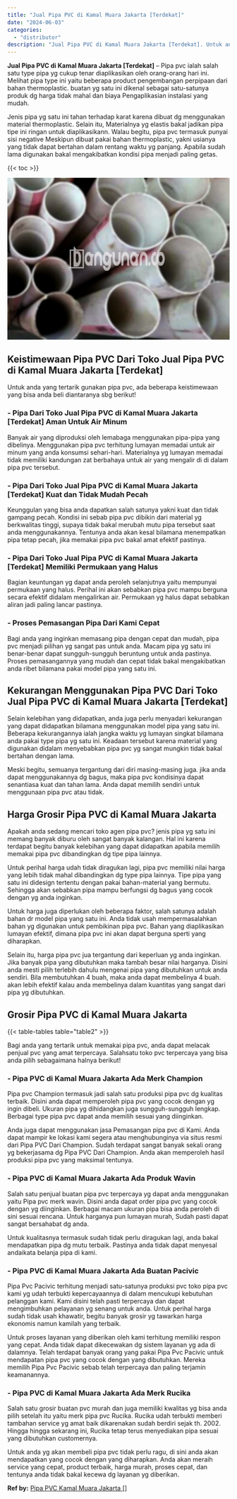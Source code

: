```yaml
---
title: "Jual Pipa PVC di Kamal Muara Jakarta [Terdekat]"
date: "2024-06-03"
categories: 
  - "distributor"
description: "Jual Pipa PVC di Kamal Muara Jakarta [Terdekat]. Untuk anda yg akan membeli pipa pvc tidak perlu ragu, di sini anda akan mendapatkan yang cocok dengan yang d..."
---
```


**Jual Pipa PVC di Kamal Muara Jakarta \[Terdekat\]** – Pipa pvc ialah salah satu type pipa yg cukup tenar diaplikasikan oleh orang-orang hari ini. Melihat pipa type ini yaitu beberapa product pengembangan perpipaan dari bahan thermoplastic. buatan yg satu ini dikenal sebagai satu-satunya produk dg harga tidak mahal dan biaya Pengaplikasian instalasi yang mudah.

Jenis pipa yg satu ini tahan terhadap karat karena dibuat dg menggunakan material thermoplastic. Selain itu, Materialnya yg elastis bakal jadikan pipa tipe ini ringan untuk diaplikasikann. Walau begitu, pipa pvc termasuk punyai sisi negative Meskipun dibuat pakai bahan thermoplastic, yakni usianya yang tidak dapat bertahan dalam rentang waktu yg panjang. Apabila sudah lama digunakan bakal mengakibatkan kondisi pipa menjadi paling getas.

{{< toc >}}

![Jual Pipa PVC di Kamal Muara Jakarta [Terdekat]](/images/jaul-pipa-pvc-34.png)

## Keistimewaan Pipa PVC Dari Toko Jual Pipa PVC di Kamal Muara Jakarta \[Terdekat\]

Untuk anda yang tertarik gunakan pipa pvc, ada beberapa keistimewaan yang bisa anda beli diantaranya sbg berikut!

### \- Pipa Dari Toko Jual Pipa PVC di Kamal Muara Jakarta \[Terdekat\] Aman Untuk Air Minum

Banyak air yang diproduksi oleh lemabaga menggunakan pipa-pipa yang dibelinya. Menggunakan pipa pvc terhitung lumayan memadai untuk air minum yang anda konsumsi sehari-hari. Materialnya yg lumayan memadai tidak memiliki kandungan zat berbahaya untuk air yang mengalir di di dalam pipa pvc tersebut.

### \- Pipa Dari Toko Jual Pipa PVC di Kamal Muara Jakarta \[Terdekat\] Kuat dan Tidak Mudah Pecah

Keunggulan yang bisa anda dapatkan salah satunya yakni kuat dan tidak gampang pecah. Kondisi ini sebab pipa pvc dibikin dari material yg berkwalitas tinggi, supaya tidak bakal merubah mutu pipa tersebut saat anda menggunakannya. Tentunya anda akan kesal bilamana menempatkan pipa tetap pecah, jika memakai pipa pvc bakal amat efektif pastinya.

### \- Pipa Dari Toko Jual Pipa PVC di Kamal Muara Jakarta \[Terdekat\] Memiliki Permukaan yang Halus

Bagian keuntungan yg dapat anda peroleh selanjutnya yaitu mempunyai permukaan yang halus. Perihal ini akan sebabkan pipa pvc mampu berguna secara efektif didalam mengalirkan air. Permukaan yg halus dapat sebabkan aliran jadi paling lancar pastinya.

### \- Proses Pemasangan Pipa Dari Kami Cepat

Bagi anda yang inginkan memasang pipa dengan cepat dan mudah, pipa pvc menjadi pilihan yg sangat pas untuk anda. Macam pipa yg satu ini benar-benar dapat sungguh-sungguh beruntung untuk anda pastinya. Proses pemasangannya yang mudah dan cepat tidak bakal mengakibatkan anda ribet bilamana pakai model pipa yang satu ini.

## Kekurangan Menggunakan Pipa PVC Dari Toko Jual Pipa PVC di Kamal Muara Jakarta \[Terdekat\]

Selain kelebihan yang didapatkan, anda juga perlu menyadari kekurangan yang dapat didapatkan bilamana menggunakan model pipa yang satu ini. Beberapa kekurangannya ialah jangka waktu yg lumayan singkat bilamana anda pakai type pipa yg satu ini. Keadaan tersebut karena material yang digunakan didalam menyebabkan pipa pvc yg sangat mungkin tidak bakal bertahan dengan lama.

Meski begitu, semuanya tergantung dari diri masing-masing juga. jika anda dapat menggunakannya dg bagus, maka pipa pvc kondisinya dapat senantiasa kuat dan tahan lama. Anda dapat memilih sendiri untuk menggunaan pipa pvc atau tidak.

## Harga Grosir Pipa PVC di Kamal Muara Jakarta

Apakah anda sedang mencari toko agen pipa pvc? jenis pipa yg satu ini memang banyak diburu oleh sangat banyak kalangan. Hal ini karena terdapat begitu banyak kelebihan yang dapat didapatkan apabila memilih memakai pipa pvc dibandingkan dg tipe pipa lainnya.

Untuk perihal harga udah tidak diragukan lagi, pipa pvc memiliki nilai harga yang lebih tidak mahal dibandingkan dg type pipa lainnya. Tipe pipa yang satu ini didesign tertentu dengan pakai bahan-material yang bermutu. Sehingga akan sebabkan pipa mampu berfungsi dg bagus yang cocok dengan yg anda inginkan.

Untuk harga juga diperlukan oleh beberapa faktor, salah satunya adalah bahan dr model pipa yang satu ini. Anda tidak usah mempermasalahkan bahan yg digunakan untuk pembikinan pipa pvc. Bahan yang diaplikasikan lumayan efektif, dimana pipa pvc ini akan dapat berguna sperti yang diharapkan.

Selain itu, harga pipa pvc jua tergantung dari keperluan yg anda inginkan. Jika banyak pipa yang dibutuhkan maka tambah besar nilai harganya. Disini anda mesti pilih terlebih dahulu mengenai pipa yang dibutuhkan untuk anda sendiri. Bila membutuhkan 4 buah, maka anda dapat membelinya 4 buah. akan lebih efektif kalau anda membelinya dalam kuantitas yang sangat dari pipa yg dibutuhkan.

## Grosir Pipa PVC di Kamal Muara Jakarta

{{< table-tables table="table2" >}}

Bagi anda yang tertarik untuk memakai pipa pvc, anda dapat melacak penjual pvc yang amat terpercaya. Salahsatu toko pvc terpercaya yang bisa anda pilih sebagaimana halnya berikut!

### \- Pipa PVC di Kamal Muara Jakarta Ada Merk Champion

Pipa pvc Champion termasuk jadi salah satu produksi pipa pvc dg kualitas terbaik. Disini anda dapat memperoleh pipa pvc yang cocok dengan yg ingin dibeli. Ukuran pipa yg dihidangkan juga sungguh-sungguh lengkap. Berbagai type pipa pvc dapat anda memilih sesuai yang diinginkan.

Anda juga dapat menggunakan jasa Pemasangan pipa pvc di Kami. Anda dapat mampir ke lokasi kami segera atau menghubunginya via situs resmi dari Pipa PVC Dari Champion. Sudah terdapat sangat banyak sekali orang yg bekerjasama dg Pipa PVC Dari Champion. Anda akan memperoleh hasil produksi pipa pvc yang maksimal tentunya.

### \- Pipa PVC di Kamal Muara Jakarta Ada Produk Wavin

Salah satu penjual buatan pipa pvc terpercaya yg dapat anda menggunakan yaitu Pipa pvc merk wavin. Disini anda dapat order pipa pvc yang cocok dengan yg diinginkan. Berbagai macam ukuran pipa bisa anda peroleh di sini sesuai rencana. Untuk harganya pun lumayan murah, Sudah pasti dapat sangat bersahabat dg anda.

Untuk kualitasnya termasuk sudah tidak perlu diragukan lagi, anda bakal mendapatkan pipa dg mutu terbaik. Pastinya anda tidak dapat menyesal andaikata belanja pipa di kami.

### \- Pipa PVC di Kamal Muara Jakarta Ada Buatan Pacivic

Pipa Pvc Pacivic terhitung menjadi satu-satunya produksi pvc toko pipa pvc kami yg udah terbukti kepercayaannya di dalam mencukupi kebutuhan pelanggan kami. Kami disini telah pasti terpercaya dan dapat mengimbuhkan pelayanan yg senang untuk anda. Untuk perihal harga sudah tidak usah khawatir, begitu banyak grosir yg tawarkan harga ekonomis namun kamilah yang terbaik.

Untuk proses layanan yang diberikan oleh kami terhitung memiliki respon yang cepat. Anda tidak dapat dikecewakan dg sistem layanan yg ada di dalamnya. Telah terdapat banyak orang yang pakai Pipa Pvc Pacivic untuk mendapatan pipa pvc yang cocok dengan yang dibutuhkan. Mereka memilih Pipa Pvc Pacivic sebab telah terpercaya dan paling terjamin keamanannya.

### \- Pipa PVC di Kamal Muara Jakarta Ada Merk Rucika

Salah satu grosir buatan pvc murah dan juga memiliki kwalitas yg bisa anda pilih setelah itu yaitu merk pipa pvc Rucika. Rucika udah terbukti memberi tambahan service yg amat baik dikarenakan sudah berdiri sejak th. 2002. Hingga hingga sekarang ini, Rucika tetap terus menyediakan pipa sesuai yang dibutuhkan customernya.

Untuk anda yg akan membeli pipa pvc tidak perlu ragu, di sini anda akan mendapatkan yang cocok dengan yang diharapkan. Anda akan meraih service yang cepat, product terbaik, harga murah, proses cepat, dan tentunya anda tidak bakal kecewa dg layanan yg diberikan.

**Ref by:** [Pipa PVC Kamal Muara Jakarta []](https://id.wikipedia.org/wiki/Pipa)
